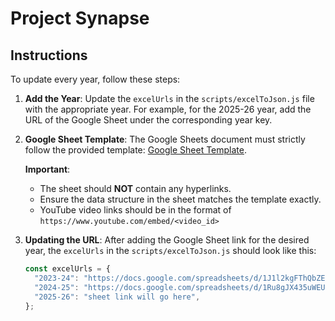 # Project Synapse

## Instructions

To update every year, follow these steps: 

1. **Add the Year**: Update the `excelUrls` in the `scripts/excelToJson.js` file with the appropriate year. For example, for the 2025-26 year, add the URL of the Google Sheet under the corresponding year key.

2. **Google Sheet Template**: The Google Sheets document must strictly follow the provided template:
   [Google Sheet Template](https://docs.google.com/spreadsheets/d/1pGHCFBT3SH4mmhVEBfLZh3WzbQiwsvHWOhTk8E9BHd8/edit?usp=sharing). 
   
   **Important**:
   - The sheet should **NOT** contain any hyperlinks.
   - Ensure the data structure in the sheet matches the template exactly.
   - YouTube video links should be in the format of `https://www.youtube.com/embed/<video_id>`

3. **Updating the URL**: After adding the Google Sheet link for the desired year, the `excelUrls` in the `scripts/excelToJson.js` should look like this:

   ```js
   const excelUrls = {
     "2023-24": "https://docs.google.com/spreadsheets/d/1J1l2kgFThQbZEfVpVGgsP2dsU_xX46bWgzz9it7qMDw/export?format=xlsx",
     "2024-25": "https://docs.google.com/spreadsheets/d/1Ru8gJX435uWEUgyiCefIT-yBX9IORlG_kioHpNQJ-fY/export?format=xlsx",
     "2025-26": "sheet link will go here",
   };
